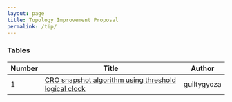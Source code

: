 ```yaml
---
layout: page
title: Topology Improvement Proposal
permalink: /tip/
---
```


### Tables

| Number | Title | Author |
| ------ | ----- | ------ |
| 1      | [CRO snapshot algorithm using threshold logical clock](/posts/tip-1) | guiltygyoza |
